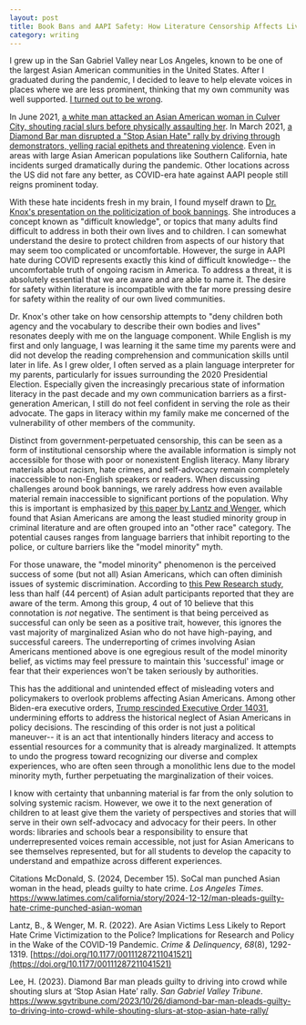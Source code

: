 ```yaml
---
layout: post
title: Book Bans and AAPI Safety: How Literature Censorship Affects Lived Reality
category: writing
---
```


I grew up in the San Gabriel Valley near Los Angeles, known to be one of the largest Asian American communities in the United States. After I graduated during the pandemic, I decided to leave to help elevate voices in places where we are less prominent, thinking that my own community was well supported. [I turned out to be wrong](https://www.latimes.com/california/story/2022-06-28/anti-asian-hate-crimes-in-california-jumped-177-in-2021).

In June 2021, [a white man attacked an Asian American woman in Culver City, shouting racial slurs before physically assaulting her](https://www.latimes.com/california/story/2024-12-12/man-pleads-guilty-hate-crime-punched-asian-woman). In March 2021, [a Diamond Bar man disrupted a "Stop Asian Hate" rally by driving through demonstrators, yelling racial epithets and threatening violence](https://www.sgvtribune.com/2023/10/26/diamond-bar-man-pleads-guilty-to-driving-into-crowd-while-shouting-slurs-at-stop-asian-hate-rally/). Even in areas with large Asian American populations like Southern California, hate incidents surged dramatically during the pandemic. Other locations across the US did not fare any better, as COVID-era hate against AAPI people still reigns prominent today.

With these hate incidents fresh in my brain, I found myself drawn to [Dr. Knox's presentation on the politicization of book bannings](https://www.youtube.com/watch?v=01efFy_eUJc). She introduces a concept known as "difficult knowledge", or topics that many adults find difficult to address in both their own lives and to children. I can somewhat understand the desire to protect children from aspects of our history that may seem too complicated or uncomfortable. However, the surge in AAPI hate during COVID represents exactly this kind of difficult knowledge-- the uncomfortable truth of ongoing racism in America. To address a threat, it is absolutely essential that we are aware and are able to name it. The desire for safety within literature is incompatible with the far more pressing desire for safety within the reality of our own lived communities.

Dr. Knox's other take on how censorship attempts to "deny children both agency and the vocabulary to describe their own bodies and lives" resonates deeply with me on the language component. While English is my first and only language, I was learning it the same time my parents were and did not develop the reading comprehension and communication skills until later in life. As I grew older, I often served as a plain language interpreter for my parents, particularly for issues surrounding the 2020 Presidential Election. Especially given the increasingly precarious state of information literacy in the past decade and my own communication barriers as a first-generation American, I still do not feel confident in serving the role as their advocate. The gaps in literacy within my family make me concerned of the vulnerability of other members of the community.

Distinct from government-perpetuated censorship, this can be seen as a form of institutional censorship where the available information is simply not accessible for those with poor or nonexistent English literacy. Many library materials about racism, hate crimes, and self-advocacy remain completely inaccessible to non-English speakers or readers. When discussing challenges around book bannings, we rarely address how even available material remain inaccessible to significant portions of the population. Why this is important is emphasized by [this paper by Lantz and Wenger](https://journals.sagepub.com/doi/pdf/10.1177/00111287211041521), which found that Asian Americans are among the least studied minority group in criminal literature and are often grouped into an "other race" category. The potential causes ranges from language barriers that inhibit reporting to the police, or culture barriers like the "model minority" myth. 

For those unaware, the "model minority" phenomenon is the perceived success of some (but not all) Asian Americans, which can often diminish issues of systemic discrimination. According to [this Pew Research study](https://www.pewresearch.org/race-and-ethnicity/2023/11/30/asian-americans-and-the-model-minority-stereotype/), less than half (44 percent) of Asian adult participants reported that they are aware of the term. Among this group, 4 out of 10 believe that this connotation is *not* negative. The sentiment is that being perceived as successful can only be seen as a positive trait, however, this ignores the vast majority of marginalized Asian who do not have high-paying, and successful careers. The underreporting of crimes involving Asian Americans mentioned above is one egregious result of the model minority belief, as victims may feel pressure to maintain this 'successful' image or fear that their experiences won't be taken seriously by authorities.

This has the additional and unintended effect of misleading voters and policymakers to overlook problems affecting Asian Americans. Among other Biden-era executive orders, [Trump rescinded Executive Order 14031](https://www.whitehouse.gov/presidential-actions/2025/01/initial-rescissions-of-harmful-executive-orders-and-actions/), undermining efforts to address the historical neglect of Asian Americans in policy decisions. The rescinding of this order is not just a political maneuver-- it is an act that intentionally hinders literacy and access to essential resources for a community that is already marginalized. It attempts to undo the progress toward recognizing our diverse and complex experiences, who are often seen through a monolithic lens due to the model minority myth, further perpetuating the marginalization of their voices.

I know with certainty that unbanning material is far from the only solution to solving systemic racism. However, we owe it to the next generation of children to at least give them the variety of perspectives and stories that will serve in their own self-advocacy and advocacy for their peers. In other words: libraries and schools bear a responsibility to ensure that underrepresented voices remain accessible, not just for Asian Americans to see themselves represented, but for all students to develop the capacity to understand and empathize across different experiences.

Citations
McDonald, S. (2024, December 15). SoCal man punched Asian woman in the head, pleads guilty to hate crime. _Los Angeles Times_. https://www.latimes.com/california/story/2024-12-12/man-pleads-guilty-hate-crime-punched-asian-woman

Lantz, B., & Wenger, M. R. (2022). Are Asian Victims Less Likely to Report Hate Crime Victimization to the Police? Implications for Research and Policy in the Wake of the COVID-19 Pandemic. _Crime & Delinquency_, _68_(8), 1292-1319. [https://doi.org/10.1177/00111287211041521](https://doi.org/10.1177/00111287211041521)

Lee, H. (2023). Diamond Bar man pleads guilty to driving into crowd while shouting slurs at ‘Stop Asian Hate’ rally. _San Gabriel Valley Tribune_. https://www.sgvtribune.com/2023/10/26/diamond-bar-man-pleads-guilty-to-driving-into-crowd-while-shouting-slurs-at-stop-asian-hate-rally/